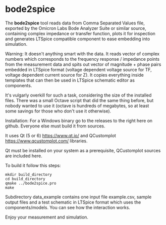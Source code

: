 # bode2spice
The <b>bode2spice</b> tool reads data from Comma Separated Values file, exported by the Omicron Labs Bode Analyzer Suite or similar source, containing complex impedance or transfer function, plots it for inspection and generates LTSpice compatible component to ease embedding into simulation.

Warning:
It doesn't anything smart with the data. It reads vector of complex numbers which corresponds to the frequency response / impedance points from the measurement data and spits out vector of magnitude + phase pairs embedded in LTSpice format (voltage dependent voltage source for TF, voltage dependent current source for Z). It copies everything inside templates that can then be used in LTSpice schematic editor as components.

It's vulgarly overkill for such a task, considering the size of the installed files. There was a small Octave script that did the same thing before, but nobody wanted to use it (octave is hundreds of megabytes, so at least some savings for those who don't use it otherwise).

Installation:
For a Windows binary go to the releases to the right here on github. Everyone else must build it from sources.

It uses Qt (5 or 6) https://www.qt.io/ and QCustomplot https://www.qcustomplot.com/ libraries.


Qt must be installed on your system as a prerequisite, QCustomplot sources are included here.

To build it follow this steps:

    mkdir build_directory
    cd build_directory
    qmake ../bode2spice.pro
    make
    
Subdirectory data_example contains one input file example.csv, sample output files and a test schematic in LTSpice format which uses the components/models. You can see how the interaction works.

Enjoy your measurement and simulation.
